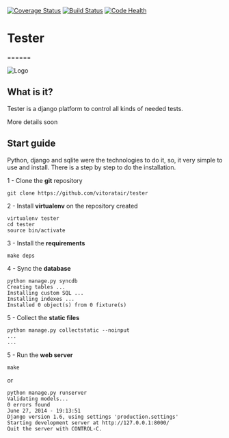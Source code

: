 [![Coverage Status](https://coveralls.io/repos/vitoratair/switch-tester/badge.png)](https://coveralls.io/r/vitoratair/switch-tester)
[![Build Status](https://travis-ci.org/vitoratair/switch-tester.svg?branch=master)](https://travis-ci.org/vitoratair/switch-tester)
[![Code Health](https://landscape.io/github/vitoratair/switch-tester/master/landscape.png)](https://landscape.io/github/vitoratair/switch-tester/master)


# Tester
======

![Logo](https://wh.intelbras.com.br/git/hackathon/tester/raw/master/production/core/static/assets/img/jokers1.jpg)

## What is it?

Tester is a django platform to control all kinds of needed tests.

More details soon 

## Start guide


Python, django and sqlite were the technologies to do it, so, it very simple to use and install. There is a step by step to do the installation.

1 -  Clone the <b>git</b> repository

```
git clone https://github.com/vitoratair/tester
```
	
2 - Install <b>virtualenv</b> on the repository created

```
virtualenv tester
cd tester
source bin/activate
```

3 - Install the <b>requirements</b>

```
make deps
```

4 - Sync the <b>database</b>

```
python manage.py syncdb
Creating tables ...
Installing custom SQL ...
Installing indexes ...
Installed 0 object(s) from 0 fixture(s)	
```

5 - Collect the <b>static files</b>

```
python manage.py collectstatic --noinput
...
...
```

5 - Run the <b>web server</b>

```
make
```

or 

```
python manage.py runserver
Validating models...
0 errors found
June 27, 2014 - 19:13:51
Django version 1.6, using settings 'production.settings'
Starting development server at http://127.0.0.1:8000/
Quit the server with CONTROL-C.	
```


